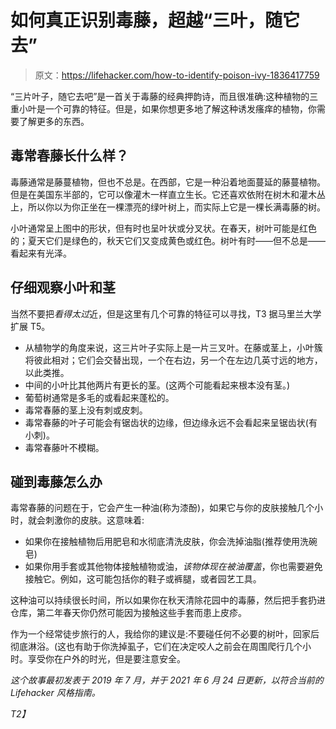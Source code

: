 # 如何真正识别毒藤，超越“三叶，随它去”

> 原文：<https://lifehacker.com/how-to-identify-poison-ivy-1836417759>

“三片叶子，随它去吧”是一首关于毒藤的经典押韵诗，而且很准确:这种植物的三重小叶是一个可靠的特征。但是，如果你想更多地了解这种诱发瘙痒的植物，你需要了解更多的东西。



## 毒常春藤长什么样？

毒藤通常是藤蔓植物，但也不总是。在西部，它是一种沿着地面蔓延的藤蔓植物。但是在美国东半部的，它可以像灌木一样直立生长。它还喜欢依附在树木和灌木丛上，所以你以为你正坐在一棵漂亮的绿叶树上，而实际上它是一棵长满毒藤的树。

小叶通常呈上图中的形状，但有时也呈叶状或分叉状。在春天，树叶可能是红色的；夏天它们是绿色的，秋天它们又变成黄色或红色。树叶有时——但不总是——看起来有光泽。

## 仔细观察小叶和茎

当然不要把*看得太过*近，但是这里有几个可靠的特征可以寻找，T3 据马里兰大学扩展 T5。

*   从植物学的角度来说，这三片叶子实际上是一片三叉叶。在藤或茎上，小叶簇将彼此相对；它们会交替出现，一个在右边，另一个在左边几英寸远的地方，以此类推。
*   中间的小叶比其他两片有更长的茎。(这两个可能看起来根本没有茎。)
*   葡萄树通常是多毛的或看起来蓬松的。
*   毒常春藤的茎上没有刺或皮刺。
*   毒常春藤的叶子可能会有锯齿状的边缘，但边缘永远不会看起来呈锯齿状(有小刺)。
*   毒常春藤叶不模糊。

## 碰到毒藤怎么办

毒常春藤的问题在于，它会产生一种油(称为漆酚)，如果它与你的皮肤接触几个小时，就会刺激你的皮肤。这意味着:

*   如果你在接触植物后用肥皂和水彻底清洗皮肤，你会洗掉油脂(推荐使用洗碗皂)
*   如果你用手套或其他物体接触植物或油，*该物体现在被油覆盖*，你也需要避免接触它。例如，这可能包括你的鞋子或裤腿，或者园艺工具。

这种油可以持续很长时间，所以如果你在秋天清除花园中的毒藤，然后把手套扔进仓库，第二年春天你仍然可能因为接触这些手套而患上皮疹。

作为一个经常徒步旅行的人，我给你的建议是:不要碰任何不必要的树叶，回家后彻底淋浴。(这也有助于你洗掉虱子，它们在决定咬人之前会在周围爬行几个小时。享受你在户外的时光，但是要注意安全。

*这个故事最初发表于 2019 年 7 月，并于 2021 年 6 月 24 日更新，以符合当前的 Lifehacker 风格指南。*

*T2】*